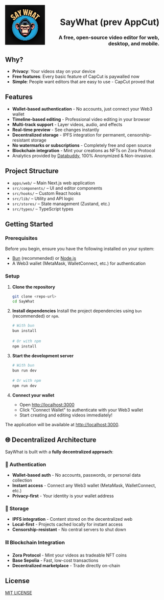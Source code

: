 <img src="apps/web/public/logo.png" align="left" width="130" height="130">

<div align="right">

# SayWhat (prev AppCut)

### A free, open-source video editor for web, desktop, and mobile.

</div>

## Why?

- **Privacy**: Your videos stay on your device
- **Free features**: Every basic feature of CapCut is paywalled now
- **Simple**: People want editors that are easy to use - CapCut proved that

## Features

- **Wallet-based authentication** - No accounts, just connect your Web3 wallet
- **Timeline-based editing** - Professional video editing in your browser
- **Multi-track support** - Layer videos, audio, and effects
- **Real-time preview** - See changes instantly
- **Decentralized storage** - IPFS integration for permanent, censorship-resistant storage
- **No watermarks or subscriptions** - Completely free and open source
- **Blockchain integration** - Mint your creations as NFTs on Zora Protocol
- Analytics provided by [Databuddy](https://www.databuddy.cc?utm_source=saywhat), 100% Anonymized & Non-invasive.

## Project Structure

- `apps/web/` – Main Next.js web application
- `src/components/` – UI and editor components
- `src/hooks/` – Custom React hooks
- `src/lib/` – Utility and API logic
- `src/stores/` – State management (Zustand, etc.)
- `src/types/` – TypeScript types

## Getting Started

### Prerequisites

Before you begin, ensure you have the following installed on your system:

- [Bun](https://bun.sh/docs/installation) (recommended) or [Node.js](https://nodejs.org/en/)
- A Web3 wallet (MetaMask, WalletConnect, etc.) for authentication

### Setup

1.  **Clone the repository**

    ```bash
    git clone <repo-url>
    cd SayWhat
    ```

2.  **Install dependencies**
    Install the project dependencies using `bun` (recommended) or `npm`.

    ```bash
    # With bun
    bun install

    # Or with npm
    npm install
    ```

3.  **Start the development server**

    ```bash
    # With bun
    bun run dev

    # Or with npm
    npm run dev
    ```

4.  **Connect your wallet**
    - Open [http://localhost:3000](http://localhost:3000)
    - Click "Connect Wallet" to authenticate with your Web3 wallet
    - Start creating and editing videos immediately!

The application will be available at [http://localhost:3000](http://localhost:3000).

## 🌐 Decentralized Architecture

SayWhat is built with a **fully decentralized approach**:

### **🔐 Authentication**

- **Wallet-based auth** - No accounts, passwords, or personal data collection
- **Instant access** - Connect any Web3 wallet (MetaMask, WalletConnect, etc.)
- **Privacy-first** - Your identity is your wallet address

### **💾 Storage**

- **IPFS integration** - Content stored on the decentralized web
- **Local-first** - Projects cached locally for instant access
- **Censorship-resistant** - No central servers to shut down

### **⛓️ Blockchain Integration**

- **Zora Protocol** - Mint your videos as tradeable NFT coins
- **Base Sepolia** - Fast, low-cost transactions
- **Decentralized marketplace** - Trade directly on-chain

## License

[MIT LICENSE](LICENSE)
